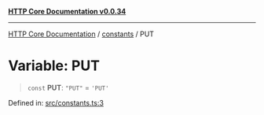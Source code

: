 [**HTTP Core Documentation v0.0.34**](../../README.md)

***

[HTTP Core Documentation](../../modules.md) / [constants](../README.md) / PUT

# Variable: PUT

> `const` **PUT**: `"PUT"` = `'PUT'`

Defined in: [src/constants.ts:3](https://github.com/stonemjs/http-core/blob/424f80742be298e137f118c0e2e80266a8a78f3c/src/constants.ts#L3)
